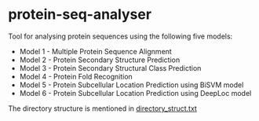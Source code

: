 # protein-seq-analyser

Tool for analysing protein sequences using the following five models:

* Model 1 - Multiple Protein Sequence Alignment
* Model 2 - Protein Secondary Structure Prediction
* Model 3 - Protein Secondary Structural Class Prediction
* Model 4 - Protein Fold Recognition
* Model 5 - Protein Subcellular Location Prediction using BiSVM model
* Model 6 - Protein Subcellular Location Prediction using DeepLoc model

The directory structure is mentioned in [directory_struct.txt](https://github.com/SaurabhAgarwala/protein-seq-analyser/blob/master/directory_struct.txt)
